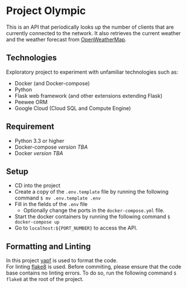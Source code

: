 # Project Olympic
This is an API that periodically looks up the number of clients that are currently connected to the network. It also retrieves the current weather and the weather forecast from [OpenWeatherMap](https://openweathermap.org/).

## Technologies
Exploratory project to experiment with unfamiliar technologies such as:
* Docker (and Docker-compose)
* Python
* Flask web framework (and other extensions extending Flask)
* Peewee ORM
* Google Cloud (Cloud SQL and Compute Engine)

## Requirement
* Python 3.3 or higher
* Docker-compose *version TBA*
* Docker *version TBA*

## Setup
* CD into the project
* Create a copy of the `.env.template` file by running the following command `$ mv .env.template .env`
* Fill in the fields of the `.env` file
  * Optionally change the ports in the `docker-compose.yml` file.
* Start the docker containers by running the following command `$ docker-compose up`
* Go to `localhost:${PORT_NUMBER}` to access the API.

## Formatting and Linting
In this project [yapf](https://github.com/google/yapf) is used to format the code.  
For linting [flake8](https://gitlab.com/pycqa/flake8) is used. Before commiting, please ensure that the code base contains no linting errors. To do so, run the following command `$ flake8` at the root of the project.
